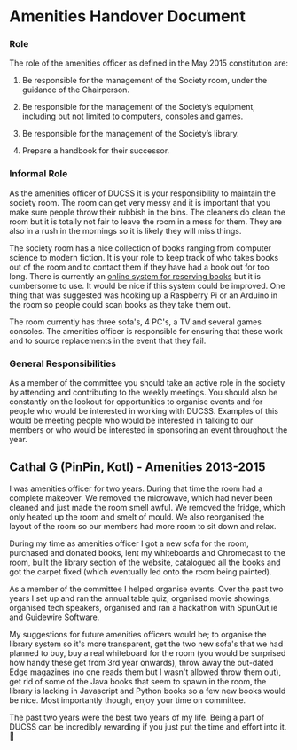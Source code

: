 # Amenities Handover Document

### Role
The role of the amenities officer as defined in the May 2015 constitution are:

1. Be responsible for the management of the Society room, under the guidance of the Chairperson.

2. Be responsible for the management of the Society’s equipment, including but not limited to computers, consoles and games.

3. Be responsible for the management of the Society’s library.

4. Prepare a handbook for their successor.

### Informal Role
As the amenities officer of DUCSS it is your responsibility to maintain the society room.
The room can get very messy and it is important that you make sure people throw their rubbish in the bins.
The cleaners do clean the room but it is totally not fair to leave the room in a mess for them.
They are also in a rush in the mornings so it is likely they will miss things.

The society room has a nice collection of books ranging from computer science to modern fiction.
It is your role to keep track of who takes books out of the room and to contact them if they have had a book out for too long.
There is currently an [online system for reserving books](http://www.ducss.ie/library/) but it is cumbersome to use.
It would be nice if this system could be improved.
One thing that was suggested was hooking up a Raspberry Pi or an Arduino in the room so people could scan books as they take them out.

The room currently has three sofa's, 4 PC's, a TV and several games consoles.
The amenities officer is responsible for ensuring that these work and to source replacements in the event that they fail.

### General Responsibilities
As a member of the committee you should take an active role in the society by attending and contributing to the weekly meetings.
You should also be constantly on the lookout for opportunities to organise events and for people who would be interested in working with DUCSS.
Examples of this would be meeting people who would be interested in talking to our members or who would be interested in sponsoring an event throughout the year.


## Cathal G (PinPin, Kotl) - Amenities 2013-2015

I was amenities officer for two years.
During that time the room had a complete makeover.
We removed the microwave, which had never been cleaned and just made the room smell awful.
We removed the fridge, which only heated up the room and smelt of mould. We also reorganised the layout of the room so our members had more room to sit down and relax.

During my time as amenities officer I got a new sofa for the room, purchased and donated books, lent my whiteboards and Chromecast to the room, built the library section of the website, catalogued all the books and got the carpet fixed (which eventually led onto the room being painted).

As a member of the committee I helped organise events.
Over the past two years I set up and ran the annual table quiz, organised movie showings, organised tech speakers, organised and ran a hackathon with SpunOut.ie and Guidewire Software.

My suggestions for future amenities officers would be; to organise the library system so it's more transparent, get the two new sofa's that we had planned to buy, buy a real whiteboard for the room (you would be surprised how handy these get from 3rd year onwards), throw away the out-dated Edge magazines (no one reads them but I wasn't allowed throw them out), get rid of some of the Java books that seem to spawn in the room, the library is lacking in Javascript and Python books so a few new books would be nice. Most importantly though, enjoy your time on committee.

The past two years were the best two years of my life.
Being a part of DUCSS can be incredibly rewarding if you just put the time and effort into it. 💖
